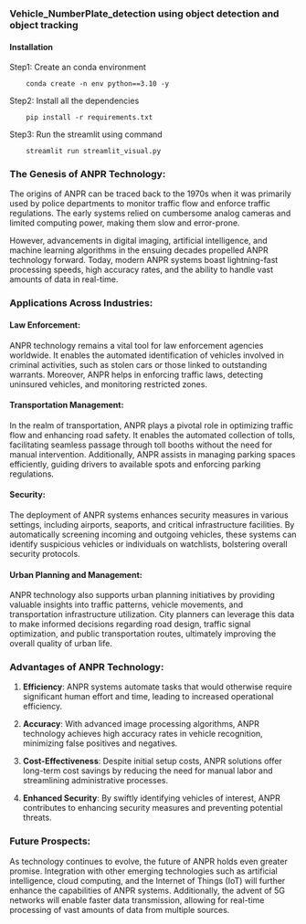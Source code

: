 ### Vehicle_NumberPlate_detection using object detection and object tracking

#### Installation 

Step1: Create an conda environment

        conda create -n env python==3.10 -y

Step2: Install all the dependencies
        
        pip install -r requirements.txt

Step3: Run the streamlit using command
   
        streamlit run streamlit_visual.py


### The Genesis of ANPR Technology:

The origins of ANPR can be traced back to the 1970s when it was primarily used by police departments to monitor traffic flow and enforce traffic regulations. The early systems relied on cumbersome analog cameras and limited computing power, making them slow and error-prone.

However, advancements in digital imaging, artificial intelligence, and machine learning algorithms in the ensuing decades propelled ANPR technology forward. Today, modern ANPR systems boast lightning-fast processing speeds, high accuracy rates, and the ability to handle vast amounts of data in real-time.

### Applications Across Industries:

#### Law Enforcement:

ANPR technology remains a vital tool for law enforcement agencies worldwide. It enables the automated identification of vehicles involved in criminal activities, such as stolen cars or those linked to outstanding warrants. Moreover, ANPR helps in enforcing traffic laws, detecting uninsured vehicles, and monitoring restricted zones.

#### Transportation Management:

In the realm of transportation, ANPR plays a pivotal role in optimizing traffic flow and enhancing road safety. It enables the automated collection of tolls, facilitating seamless passage through toll booths without the need for manual intervention. Additionally, ANPR assists in managing parking spaces efficiently, guiding drivers to available spots and enforcing parking regulations.

#### Security:

The deployment of ANPR systems enhances security measures in various settings, including airports, seaports, and critical infrastructure facilities. By automatically screening incoming and outgoing vehicles, these systems can identify suspicious vehicles or individuals on watchlists, bolstering overall security protocols.

#### Urban Planning and Management:

ANPR technology also supports urban planning initiatives by providing valuable insights into traffic patterns, vehicle movements, and transportation infrastructure utilization. City planners can leverage this data to make informed decisions regarding road design, traffic signal optimization, and public transportation routes, ultimately improving the overall quality of urban life.

### Advantages of ANPR Technology:

1. **Efficiency**: ANPR systems automate tasks that would otherwise require significant human effort and time, leading to increased operational efficiency.
   
2. **Accuracy**: With advanced image processing algorithms, ANPR technology achieves high accuracy rates in vehicle recognition, minimizing false positives and negatives.

3. **Cost-Effectiveness**: Despite initial setup costs, ANPR solutions offer long-term cost savings by reducing the need for manual labor and streamlining administrative processes.

4. **Enhanced Security**: By swiftly identifying vehicles of interest, ANPR contributes to enhancing security measures and preventing potential threats.

### Future Prospects:

As technology continues to evolve, the future of ANPR holds even greater promise. Integration with other emerging technologies such as artificial intelligence, cloud computing, and the Internet of Things (IoT) will further enhance the capabilities of ANPR systems. Additionally, the advent of 5G networks will enable faster data transmission, allowing for real-time processing of vast amounts of data from multiple sources.

